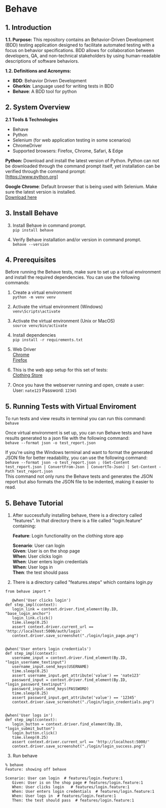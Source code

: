 # Behave

## 1. Introduction

**1.1. Purpose:** This repository contains an Behavior-Driven Development (BDD) testing application designed to facilitate automated testing with a focus on behavior specifications. BDD allows for collaboration between developers, QA, and non-technical stakeholders by using human-readable descriptions of software behaviors.

**1.2. Definitions and Acronyms:**
+ **BDD**: Behavior Driven Development
+ **Gherkin**: Language used for writing tests in BDD
+ **Behave**: A BDD tool for python

## 2. System Overview

**2.1 Tools & Technologies**
+ Behave
+ Python
+ Selenium (for web application testing in some scenarios)
+ ChromeDriver
+ Supported browsers: Firefox, Chrome, Safari, & Edge

**Python:** Download and install the latest version of Python. Python can not be downloaded through the command prompt itself, yet installation can be verified through the command prompt:  
[https://www.python.org]

**Google Chrome**: Default browser that is being used with Selenium. Make sure the latest version is installed.  
[Download here](https://googlechromelabs.github.io/chrome-for-testing/#stable)

## 3. Install Behave

3. Install Behave in command prompt.  
   `pip install behave`

4. Verify Behave installation and/or version in command prompt.  
   `behave --version`

## 4. Prerequisites
   Before running the Behave tests, make sure to set up a virtual environment and install the required dependencies. You can use the following commands:

   1. Create a virtual environment  
   `python -m venv venv`

   2. Activate the virtual environment (Windows)  
   `venv\Scripts\activate`

   3. Activate the virtual environment (Unix or MacOS)  
   `source venv/bin/activate`

   4. Install dependencies  
   `pip install -r requirements.txt`

   5. Web Driver  
   [Chrome](https://googlechromelabs.github.io/chrome-for-testing/)  
   [Firefox](https://www.selenium.dev/selenium/docs/api/javascript/module/selenium-webdriver/firefox.html)

   6. This is the web app setup for this set of tests:  
   [Clothing Store](https://github.com/Group-Project-Team-4/Web-App)

   7. Once you have the webserver running and open, create a user:  
   User: `nate123`
   Password: `12345`


## 5. Running Tests with Virtual Enviroment  
   To run tests and view results in terminal you can run this command:  
   `behave`
   
   Once virtual environment is set up, you can run Behave tests and have results generated to a json file with the following command:  
   `behave --format json -o test_report.json`

   If you're using the Windows terminal and want to format the generated JSON file for better readability, you can use the following command:  
   `behave --format json -o test_report.json ; (Get-Content test_report.json | ConvertFrom-Json | ConvertTo-Json) | Set-Content -Path test_report.json`  
   This command not only runs the Behave tests and generates the JSON report but also formats the JSON file to be indented, making it easier to read.

      

## 5. Behave Tutorial

   1. After successfully installing behave, there is a directory called "features". In that directory there is a file called "login.feature" containing:

      **Feature**: Login functionality on the clothing store app  
   
      **Scenario**: User can login  
         **Given**: User is on the shop page  
         **When**: User clicks login  
         **When**: User enters login credentials  
         **When**: User logs in  
         **Then**: the test should pass  

   2. There is a directory called "features.steps" which contains login.py

   ```
   from behave import *

      @when('User clicks login')
   def step_impl(context):
      login_link = context.driver.find_element(By.ID, "base_login_anchor")
      login_link.click()
      time.sleep(0.25)
      assert context.driver.current_url == 'http://localhost:5000/auth/login'
      context.driver.save_screenshot("./login/login_page.png")


   @when('User enters login credentials')
   def step_impl(context):
      username_input = context.driver.find_element(By.ID, "login_username_textinput")
      username_input.send_keys(USERNAME)
      time.sleep(0.25)
      assert username_input.get_attribute('value') == 'nate123'
      password_input = context.driver.find_element(By.ID, "login_password_textinput")
      password_input.send_keys(PASSWORD)
      time.sleep(0.25)
      assert password_input.get_attribute('value') == '12345'
      context.driver.save_screenshot("./login/login_credentials.png")


   @when('User logs in')
   def step_impl(context):
      login_button = context.driver.find_element(By.ID, "login_submit_button")
      login_button.click()
      time.sleep(0.25)
      assert context.driver.current_url == 'http://localhost:5000/'
      context.driver.save_screenshot("./login/login_success.png")
   ```

   3. Run behave  
   ```
   % behave
   Feature: showing off behave 

   Scenario: User can login  # features/login.feature:1
      Given: User is on the shop page # features/login.feature:1
      When: User clicks login   # features/login.feature:1
      When: User enters login credentials  # features/login.feature:1
      When: User logs in  # features/login.feature:1
      Then: the test should pass  # features/login.feature:1
   ```







